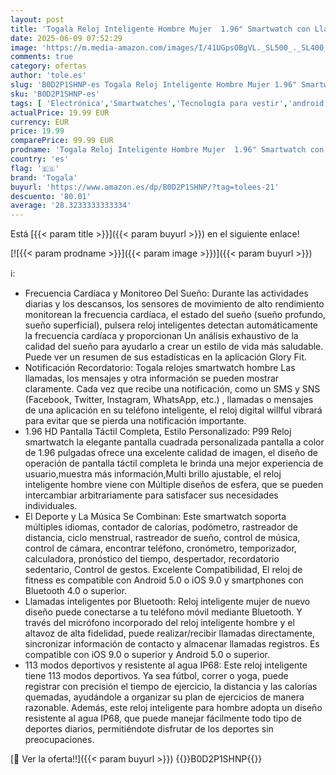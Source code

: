 ```yaml
---
layout: post
title: 'Togala Reloj Inteligente Hombre Mujer  1.96" Smartwatch con Llamadas Bluetooth  Monitor de Sueño  Podómetro  113+ Modos Deportivos  Whatsapp Notificación  impermeable IP68 Smart Watch para Android iOS'
date: 2025-06-09 07:52:29
image: 'https://m.media-amazon.com/images/I/41UGpsOBgVL._SL500_._SL400_.jpg'
comments: true
category: ofertas
author: 'tole.es'
slug: 'B0D2P1SHNP-es Togala Reloj Inteligente Hombre Mujer 1.96" Smartwatch con...'
sku: 'B0D2P1SHNP-es'
tags: [ 'Electrónica','Smartwatches','Tecnología para vestir','android','togala','🇪🇸', ]
actualPrice: 19.99 EUR
currency: EUR
price: 19.99
comparePrice: 99.99 EUR
prodname: 'Togala Reloj Inteligente Hombre Mujer  1.96" Smartwatch con Llamadas Bluetooth  Monitor de Sueño  Podómetro  113+ Modos Deportivos  Whatsapp Notificación  impermeable IP68 Smart Watch para Android iOS'
country: 'es'
flag: '🇪🇸'
brand: 'Togala'
buyurl: 'https://www.amazon.es/dp/B0D2P1SHNP/?tag=tolees-21'
descuento: '80.01'
average: '28.3233333333334'
---
```


Está [{{< param title >}}]({{< param buyurl >}}) en el siguiente enlace!

[![{{< param prodname >}}]({{< param image >}})]({{< param buyurl >}})

ℹ️:

- Frecuencia Cardíaca y Monitoreo Del Sueño: Durante las actividades diarias y los descansos, los sensores de movimiento de alto rendimiento monitorean la frecuencia cardíaca, el estado del sueño (sueño profundo, sueño superficial), pulsera reloj inteligentes detectan automáticamente la frecuencia cardíaca y proporcionan Un análisis exhaustivo de la calidad del sueño para ayudarlo a crear un estilo de vida más saludable. Puede ver un resumen de sus estadísticas en la aplicación Glory Fit.
- Notificación Recordatorio: Togala relojes smartwatch hombre Las llamadas, los mensajes y otra información se pueden mostrar claramente. Cada vez que recibe una notificación, como un SMS y SNS (Facebook, Twitter, Instagram, WhatsApp, etc.) , llamadas o mensajes de una aplicación en su teléfono inteligente, el reloj digital willful vibrará para evitar que se pierda una notificación importante.
- 1.96 HD Pantalla Táctil Completa, Estilo Personalizado: P99 Reloj smartwatch la elegante pantalla cuadrada personalizada pantalla a color de 1.96 pulgadas ofrece una excelente calidad de imagen, el diseño de operación de pantalla táctil completa le brinda una mejor experiencia de usuario,muestra más información,Multi brillo ajustable, el reloj inteligente hombre viene con Múltiple diseños de esfera, que se pueden intercambiar arbitrariamente para satisfacer sus necesidades individuales.
- El Deporte y La Música Se Combinan: Este smartwatch soporta múltiples idiomas, contador de calorías, podómetro, rastreador de distancia, ciclo menstrual, rastreador de sueño, control de música, control de cámara, encontrar teléfono, cronómetro, temporizador, calculadora, pronóstico del tiempo, despertador, recordatorio sedentario, Control de gestos. Excelente Compatibilidad, El reloj de fitness es compatible con Android 5.0 o iOS 9.0 y smartphones con Bluetooth 4.0 o superior.
- Llamadas inteligentes por Bluetooth: Reloj inteligente mujer de nuevo diseño puede conectarse a tu teléfono móvil mediante Bluetooth. Y través del micrófono incorporado del reloj inteligente hombre y el altavoz de alta fidelidad, puede realizar/recibir llamadas directamente, sincronizar información de contacto y almacenar llamadas registros. Es compatible con iOS 9.0 o superior y Android 5.0 o superior.
- 113 modos deportivos y resistente al agua IP68: Este reloj inteligente tiene 113 modos deportivos. Ya sea fútbol, ​​correr o yoga, puede registrar con precisión el tiempo de ejercicio, la distancia y las calorías quemadas, ayudándole a organizar su plan de ejercicios de manera razonable. Además, este reloj inteligente para hombre adopta un diseño resistente al agua IP68, que puede manejar fácilmente todo tipo de deportes diarios, permitiéndote disfrutar de los deportes sin preocupaciones.

[🛒 Ver la oferta!!]({{< param buyurl >}})
{{<world>}}B0D2P1SHNP{{</world>}}
